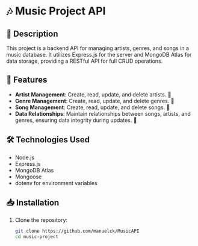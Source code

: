 # 🎶 Music Project API

## 📜 Description
This project is a backend API for managing artists, genres, and songs in a music database. It utilizes Express.js for the server and MongoDB Atlas for data storage, providing a RESTful API for full CRUD operations.

## 🚀 Features
- **Artist Management**: Create, read, update, and delete artists. 🎤
- **Genre Management**: Create, read, update, and delete genres. 🎸
- **Song Management**: Create, read, update, and delete songs. 🎼
- **Data Relationships**: Maintain relationships between songs, artists, and genres, ensuring data integrity during updates. 🔗

## 🛠 Technologies Used
- Node.js
- Express.js
- MongoDB Atlas
- Mongoose
- dotenv for environment variables

## 📥 Installation

1. Clone the repository:
   ```bash
   git clone https://github.com/manuelck/MusicAPI
   cd music-project
